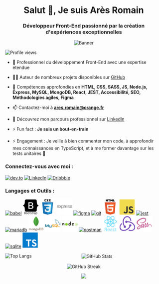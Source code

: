 <h1 align="center">Salut 👋, Je suis Arès Romain</h1>
<h3 align="center">Développeur Front-End passionné par la création d'expériences exceptionnelles</h3>

<p align="center">
  <img src="https://user-images.githubusercontent.com/95536872/201047900-9b9a7288-8de8-44d2-944e-5aadc7cb4b27.png" alt="Banner" />
</p>

<p align="left">
  <img src="https://komarev.com/ghpvc/?username=argozen1&label=Profile%20views&color=0e75b6&style=flat" alt="Profile views" />
</p>

- 💼 Professionnel du développement Front-End avec une expertise étendue

- 👨‍💻 Auteur de nombreux projets disponibles sur [GitHub](https://github.com/ArgoZen1?tab=repositories)

- 💬 Compétences approfondies en **HTML, CSS, SASS, JS, Node.js, Express, MySQL, MongoDB, React, JEST, Accessibilité, SEO, Méthodologies agiles, Figma**

- 📫 Contactez-moi à **ares.romain@orange.fr**

- 📄 Découvrez mon parcours professionnel sur [LinkedIn](https://www.linkedin.com/in/romain-ares/)

- ⚡ Fun fact : **Je suis un bout-en-train**

- ⚡ Engagement : Je veille à bien commenter mon code, à approfondir mes connaissances en TypeScript, et à me former davantage sur les tests unitaires 🙂

<h3 align="left">Connectez-vous avec moi :</h3>
<p align="left">
  <a href="https://dev.to/argozen1" target="_blank"><img align="center" src="https://raw.githubusercontent.com/rahuldkjain/github-profile-readme-generator/master/src/images/icons/Social/devto.svg" alt="dev.to" height="30" width="40" /></a>
  <a href="https://linkedin.com/in/romain-ares" target="_blank"><img align="center" src="https://raw.githubusercontent.com/rahuldkjain/github-profile-readme-generator/master/src/images/icons/Social/linked-in-alt.svg" alt="LinkedIn" height="30" width="40" /></a>
  <a href="https://dribbble.com/ArgoZen" target="_blank"><img align="center" src="https://raw.githubusercontent.com/rahuldkjain/github-profile-readme-generator/master/src/images/icons/Social/dribbble.svg" alt="Dribbble" height="30" width="40" /></a>
</p>

<h3 align="left">Langages et Outils :</h3>
<p align="left">
  <a href="https://babeljs.io/" target="_blank" rel="noreferrer"><img src="https://www.vectorlogo.zone/logos/babeljs/babeljs-icon.svg" alt="babel" width="50" height="50"/></a>
  <a href="https://getbootstrap.com" target="_blank" rel="noreferrer"><img src="https://raw.githubusercontent.com/devicons/devicon/master/icons/bootstrap/bootstrap-plain-wordmark.svg" alt="bootstrap" width="50" height="50"/></a>
  <a href="https://www.w3schools.com/css/" target="_blank" rel="noreferrer"><img src="https://raw.githubusercontent.com/devicons/devicon/master/icons/css3/css3-original-wordmark.svg" alt="css3" width="50" height="50"/></a>
  <a href="https://expressjs.com" target="_blank" rel="noreferrer"><img src="https://raw.githubusercontent.com/devicons/devicon/master/icons/express/express-original-wordmark.svg" alt="express" width="50" height="50"/></a>
  <a href="https://www.figma.com/" target="_blank" rel="noreferrer"><img src="https://www.vectorlogo.zone/logos/figma/figma-icon.svg" alt="figma" width="50" height="50"/></a>
  <a href="https://git-scm.com/" target="_blank" rel="noreferrer"><img src="https://www.vectorlogo.zone/logos/git-scm/git-scm-icon.svg" alt="git" width="50" height="50"/></a>
  <a href="https://www.w3.org/html/" target="_blank" rel="noreferrer"><img src="https://raw.githubusercontent.com/devicons/devicon/master/icons/html5/html5-original-wordmark.svg" alt="html5" width="50" height="50"/></a>
  <a href="https://developer.mozilla.org/en-US/docs/Web/JavaScript" target="_blank" rel="noreferrer"><img src="https://raw.githubusercontent.com/devicons/devicon/master/icons/javascript/javascript-original.svg" alt="javascript" width="50" height="50"/></a>
  <a href="https://jestjs.io" target="_blank" rel="noreferrer"><img src="https://www.vectorlogo.zone/logos/jestjsio/jestjsio-icon.svg" alt="jest" width="50" height="50"/></a>
  <a href="https://mariadb.org/" target="_blank" rel="noreferrer"><img src="https://www.vectorlogo.zone/logos/mariadb/mariadb-icon.svg" alt="mariadb" width="50" height="50"/></a>
  <a href="https://www.mongodb.com/" target="_blank" rel="noreferrer"><img src="https://raw.githubusercontent.com/devicons/devicon/master/icons/mongodb/mongodb-original-wordmark.svg" alt="mongodb" width="50" height="50"/></a>
  <a href="https://www.mysql.com/" target="_blank" rel="noreferrer"><img src="https://raw.githubusercontent.com/devicons/devicon/master/icons/mysql/mysql-original-wordmark.svg" alt="mysql" width="50" height="50"/></a>
  <a href="https://nodejs.org" target="_blank" rel="noreferrer"><img src="https://raw.githubusercontent.com/devicons/devicon/master/icons/nodejs/nodejs-original-wordmark.svg" alt="nodejs" width="50" height="50"/></a>
  <a href="https://postman.com" target="_blank" rel="noreferrer"><img src="https://www.vectorlogo.zone/logos/getpostman/getpostman-icon.svg" alt="postman" width="50" height="50"/></a>
  <a href="https://reactjs.org/" target="_blank" rel="noreferrer"><img src="https://raw.githubusercontent.com/devicons/devicon/master/icons/react/react-original-wordmark.svg" alt="react" width="50" height="50"/></a>
  <a href="https://redux.js.org" target="_blank" rel="noreferrer"><img src="https://raw.githubusercontent.com/devicons/devicon/master/icons/redux/redux-original.svg" alt="redux" width="50" height="50"/></a>
  <a href="https://sass-lang.com" target="_blank" rel="noreferrer"><img src="https://raw.githubusercontent.com/devicons/devicon/master/icons/sass/sass-original.svg" alt="sass" width="50" height="50"/></a>
  <a href="https://www.sqlite.org/" target="_blank" rel="noreferrer"><img src="https://www.vectorlogo.zone/logos/sqlite/sqlite-icon.svg" alt="sqlite" width="50" height="50"/></a>
  <a href="https://www.typescriptlang.org/" target="_blank" rel="noreferrer"><img src="https://raw.githubusercontent.com/devicons/devicon/master/icons/typescript/typescript-original.svg" alt="typescript" width="50" height="50"/></a>
</p>

<p align="center">
  <img align="left" src="https://github-readme-stats.vercel.app/api/top-langs?username=argozen1&show_icons=true&locale=en&layout=compact" alt="Top Langs" />
</p>

<p align="center">
  <img align="center" src="https://github-readme-stats.vercel.app/api?username=argozen1&show_icons=true&locale=en" alt="GitHub Stats" />
</p>

<p align="center">
  <img align="center" src="https://github-readme-streak-stats.herokuapp.com/?user=argozen1" alt="GitHub Streak" />
</p>
<p align="center">
<img src="https://github.com/ArgoZen1/ArgoZen1/assets/95536872/d0fdd67d-0a0e-45cf-a33a-2db382281da0"
</p>
